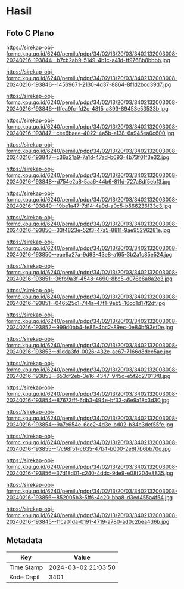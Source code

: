 # Hasil

## Foto C Plano

https://sirekap-obj-formc.kpu.go.id/6240/pemilu/pdpr/34/02/13/20/03/3402132003008-20240216-193844--b7cb2ab9-5149-4b1c-a41d-ff9768b8bbbb.jpg

https://sirekap-obj-formc.kpu.go.id/6240/pemilu/pdpr/34/02/13/20/03/3402132003008-20240216-193846--14569671-2130-4d37-8864-8f1d2bcd39d7.jpg

https://sirekap-obj-formc.kpu.go.id/6240/pemilu/pdpr/34/02/13/20/03/3402132003008-20240216-193846--fffea9fc-fd2c-4815-a393-89453e53533b.jpg

https://sirekap-obj-formc.kpu.go.id/6240/pemilu/pdpr/34/02/13/20/03/3402132003008-20240216-193847--cee6baee-4022-4a5b-a138-6a945ea0c600.jpg

https://sirekap-obj-formc.kpu.go.id/6240/pemilu/pdpr/34/02/13/20/03/3402132003008-20240216-193847--c36a21a9-7a1d-47ad-b693-4b73f01f3e32.jpg

https://sirekap-obj-formc.kpu.go.id/6240/pemilu/pdpr/34/02/13/20/03/3402132003008-20240216-193848--d754e2a8-5aa6-44b6-811d-727a8df5ebf3.jpg

https://sirekap-obj-formc.kpu.go.id/6240/pemilu/pdpr/34/02/13/20/03/3402132003008-20240216-193849--19be1a47-7d14-4a9d-a0c5-b566236f33c3.jpg

https://sirekap-obj-formc.kpu.go.id/6240/pemilu/pdpr/34/02/13/20/03/3402132003008-20240216-193850--33f4823e-52f3-47a5-8811-9ae95296281e.jpg

https://sirekap-obj-formc.kpu.go.id/6240/pemilu/pdpr/34/02/13/20/03/3402132003008-20240216-193850--eae9a27a-9d93-43e8-a165-3b2a1c85e524.jpg

https://sirekap-obj-formc.kpu.go.id/6240/pemilu/pdpr/34/02/13/20/03/3402132003008-20240216-193851--36fb9a3f-4548-4690-8bc5-d076e6a8a2e3.jpg

https://sirekap-obj-formc.kpu.go.id/6240/pemilu/pdpr/34/02/13/20/03/3402132003008-20240216-193851--046525c1-744a-47f1-9eb5-16cd1d17f2df.jpg

https://sirekap-obj-formc.kpu.go.id/6240/pemilu/pdpr/34/02/13/20/03/3402132003008-20240216-193852--999d0bb4-fe86-4bc2-89ec-0e84bf93ef0e.jpg

https://sirekap-obj-formc.kpu.go.id/6240/pemilu/pdpr/34/02/13/20/03/3402132003008-20240216-193853--d1dda3fd-0026-432e-ae67-7166d8dec5ac.jpg

https://sirekap-obj-formc.kpu.go.id/6240/pemilu/pdpr/34/02/13/20/03/3402132003008-20240216-193853--653df2eb-3e16-4347-945d-e5f2d27013f8.jpg

https://sirekap-obj-formc.kpu.go.id/6240/pemilu/pdpr/34/02/13/20/03/3402132003008-20240216-193854--87673fff-6db3-494e-bf33-a6e9a18c3d30.jpg

https://sirekap-obj-formc.kpu.go.id/6240/pemilu/pdpr/34/02/13/20/03/3402132003008-20240216-193854--9a7e654e-6ce2-4d3e-bd02-b34e3def55fe.jpg

https://sirekap-obj-formc.kpu.go.id/6240/pemilu/pdpr/34/02/13/20/03/3402132003008-20240216-193855--f7c98f51-c635-47b4-b000-2e6f7b6bb70d.jpg

https://sirekap-obj-formc.kpu.go.id/6240/pemilu/pdpr/34/02/13/20/03/3402132003008-20240216-193856--37d18d01-c240-4ddc-9de9-e08f204e8835.jpg

https://sirekap-obj-formc.kpu.go.id/6240/pemilu/pdpr/34/02/13/20/03/3402132003008-20240216-193856--852005b3-5ff6-4c20-bba8-d3ed455a4f54.jpg

https://sirekap-obj-formc.kpu.go.id/6240/pemilu/pdpr/34/02/13/20/03/3402132003008-20240216-193845--f1ca01da-0191-4719-a780-ad0c2bea4d6b.jpg


## Metadata

| Key        | Value               |
| ---------- | ------------------- |
| Time Stamp | 2024-03-02 21:03:50 |
| Kode Dapil | 3401                |



